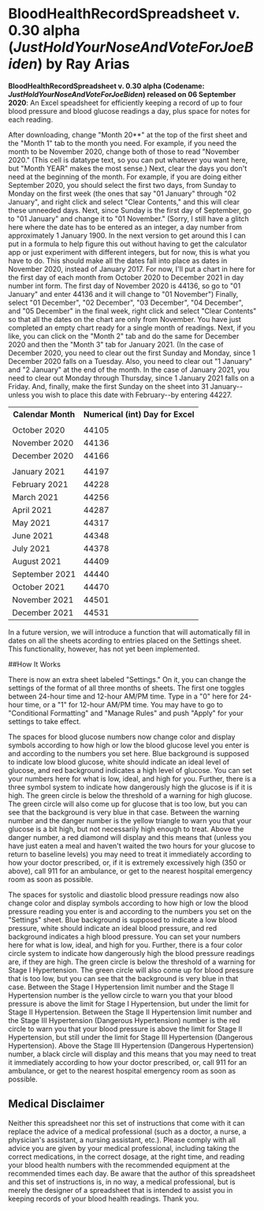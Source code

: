 # **BloodHealthRecordSpreadsheet v. 0.30 alpha (_JustHoldYourNoseAndVoteForJoeBiden_) by Ray Arias**
  
<p> <b>BloodHealthRecordSpreadsheet v. 0.30 alpha (Codename: <i>JustHoldYourNoseAndVoteForJoeBiden</i>) released on 06 September 2020</b>: An Excel speadsheet for efficiently keeping a record of up to four blood pressure and blood glucose readings a day, plus space for notes for each reading.</p>

<p>After downloading, change "Month 20**" at the top of the first sheet and the "Month 1" tab to the month you need. For example, if you need the month to be November 2020, change both of those to read "November 2020." (This cell is datatype text, so you can put whatever you want here, but "Month YEAR" makes the most sense.) Next, clear the days you don't need at the beginning of the month. For example, if you are doing either September 2020, you should select the first two days, from Sunday to Monday on the first week (the ones that say "01 January" through "02 January", and right click and select "Clear Contents," and this will clear these unneeded days. Next, since Sunday is the first day of September, go to "01 January" and change it to "01 November." (Sorry, I still have a glitch here where the date has to be entered as an integer, a day number from approximately 1 January 1900. In the next version to get around this I can put in a formula to help figure this out without having to get the calculator app or just experiment with different integers, but for now, this is what you have to do. This should make all the dates fall into place as dates in November 2020, instead of January 2017. For now, I'll put a chart in here for the first day of each month from October 2020 to December 2021 in day number int form. The first day of November 2020 is 44136, so go to "01 January" and enter 44136 and it will change to "01 November") Finally, select "01 December", "02 December", "03 December", "04 December", and "05 December" in the final week, right click and select "Clear Contents" so that all the dates on the chart are only from November. You have just completed an empty chart ready for a single month of readings. Next, if you like, you can click on the "Month 2" tab and do the same for December 2020 and then the "Month 3" tab for January 2021. (In the case of December 2020, you need to clear out the first Sunday and Monday, since 1 December 2020 falls on a Tuesday. Also, you need to clear out "1 January" and "2 January" at the end of the month. In the case of January 2021, you need to clear out Monday through Thursday, since 1 January 2021 falls on a Friday. And, finally, make the first Sunday on the sheet into 31 January--unless you wish to place this date with February--by entering 44227. </p>

<table>
<tr> <th>Calendar Month</th>           <th>Numerical (int) Day for Excel</th> </tr>
<tr> <td></td> <td></td> </tr>
<tr> <td>October 2020</td>                              <td>44105</td> </tr>
<tr> <td>November 2020</td>                             <td>44136</td> </tr>
<tr> <td>December 2020</td>                             <td>44166</td> </tr>
<tr> <td></td> <td></td> </tr>
<tr> <td>January 2021</td>                              <td>44197</td> </tr>
<tr> <td>February 2021</td>                             <td>44228</td> </tr>
<tr> <td>March 2021</td>                                <td>44256</td> </tr>
<tr> <td>April 2021</td>                                <td>44287</td> </tr>
<tr> <td>May 2021</td>                                  <td>44317</td> </tr>
<tr> <td>June 2021</td>                                 <td>44348</td> </tr>
<tr> <td>July 2021</td>                                 <td>44378</td> </tr>
<tr> <td>August 2021</td>                               <td>44409</td> </tr>
<tr> <td>September 2021</td>                            <td>44440</td> </tr>
<tr> <td>October 2021</td>                              <td>44470</td> </tr>
<tr> <td>November 2021</td>                             <td>44501</td> </tr>
<tr> <td>December 2021</td>                             <td>44531</td> </tr>
</table>

<p> In a future version, we will introduce a function that will automatically fill in dates on all the sheets acording to entries placed on the Settings sheet. This functionality, however, has not yet been implemented. </p>


##How It Works

<p> There is now an extra sheet labeled "Settings." On it, you can change the settings of the format of all three months of sheets. The first one toggles between 24-hour time and 12-hour AM/PM time. Type in a "0" here for 24-hour time, or a "1" for 12-hour AM/PM time. You may have to go to "Conditional Formatting" and "Manage Rules" and push "Apply" for your settings to take effect. </p>

<p> The spaces for blood glucose numbers now change color and display symbols according to how high or low the blood glucose level you enter is and according to the numbers you set here. Blue background is supposed to indicate low blood glucose, white should indicate an ideal level of glucose, and red background indicates a high level of glucose. You can set your numbers here for what is low, ideal, and high for you. Further, there is a three symbol system to indicate how dangerously high the glucose is if it is high. The green circle is below the threshold of a warning for high glucose. The green circle will also come up for glucose that is too low, but you can see that the background is very blue in that case. Between the warning number and the danger number is the yellow triangle to warn you that your glucose is a bit high, but not necessarily high enough to treat. Above the danger number, a red diamond will display and this means that (unless you have just eaten a meal and haven't waited the two hours for your glucose to return to baseline levels) you may need to treat it immediately according to how your doctor prescribed, or, if it is extremely excessively high (350 or above), call 911 for an ambulance, or get to the nearest hospital emergency room as soon as possible. </p>

<p> The spaces for systolic and diastolic blood pressure readings now also change color and display symbols according to how high or low the blood pressure reading you enter is and according to the numbers you set on the "Settings" sheet. Blue background is supposed to indicate a low blood pressure, white should indicate an ideal blood pressure, and red background indicates a high blood pressure. You can set your numbers here for what is low, ideal, and high for you. Further, there is a four color circle system to indicate how dangerously high the blood pressure readings are, if they are high. The green circle is below the threshold of a warning for Stage I Hypertension. The green circle will also come up for blood pressure that is too low, but you can see that the background is very blue in that case. Between the Stage I Hypertension limit number and the Stage II Hypertension number is the yellow circle to warn you that your blood pressure is above the limit for Stage I Hypertension, but under the limit for Stage II Hypertension. Between the Stage II Hypertension limit number and the Stage III Hypertension (Dangerous Hypertension) number is the red circle to warn you that your blood pressure is above the limit for Stage II Hypertension, but still under the limit for Stage III Hypertension (Dangerous Hypertension). Above the Stage III Hypertension (Dangerous Hypertension) number, a black circle will display and this means that you may need to treat it immediately according to how your doctor prescribed, or, call 911 for an ambulance, or get to the nearest hospital emergency room as soon as possible. </p>


## Medical Disclaimer

<p> Neither this spreadsheet nor this set of instructions that come with it can replace the advice of a medical professional (such as a doctor, a nurse, a physician's assistant, a nursing assistant, etc.). Please comply with all advice you are given by your medical professional, including taking the correct medications, in the correct dosage, at the right time, and reading your blood health numbers with the recommended equipment at the recommended times each day. Be aware that the author of this spreadsheet and this set of instructions is, in no way, a medical professional, but is merely the designer of a spreadsheet that is intended to assist you in keeping records of your blood health readings. Thank you. </p>
